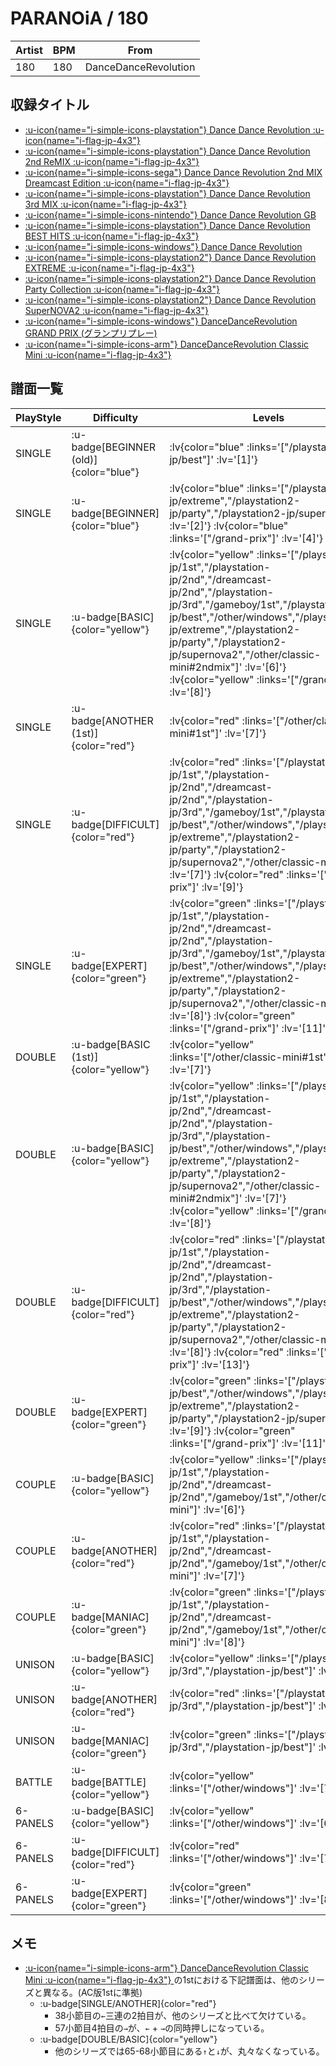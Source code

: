 # PARANOiA / 180

|Artist|BPM|From|
|------|---|----|
|180|180|DanceDanceRevolution|

## 収録タイトル

- [ :u-icon{name="i-simple-icons-playstation"} Dance Dance Revolution :u-icon{name="i-flag-jp-4x3"} ](/playstation-jp/1st)
- [ :u-icon{name="i-simple-icons-playstation"} Dance Dance Revolution 2nd ReMIX :u-icon{name="i-flag-jp-4x3"} ](/playstation-jp/2nd)
- [ :u-icon{name="i-simple-icons-sega"} Dance Dance Revolution 2nd MIX Dreamcast Edition :u-icon{name="i-flag-jp-4x3"} ](/dreamcast-jp/2nd)
- [ :u-icon{name="i-simple-icons-playstation"} Dance Dance Revolution 3rd MIX :u-icon{name="i-flag-jp-4x3"} ](/playstation-jp/3rd)
- [ :u-icon{name="i-simple-icons-nintendo"} Dance Dance Revolution GB](/gameboy/1st)
- [ :u-icon{name="i-simple-icons-playstation"} Dance Dance Revolution BEST HITS :u-icon{name="i-flag-jp-4x3"} ](/playstation-jp/best)
- [ :u-icon{name="i-simple-icons-windows"} Dance Dance Revolution](/other/windows)
- [ :u-icon{name="i-simple-icons-playstation2"} Dance Dance Revolution EXTREME :u-icon{name="i-flag-jp-4x3"} ](/playstation2-jp/extreme)
- [ :u-icon{name="i-simple-icons-playstation2"} Dance Dance Revolution Party Collection :u-icon{name="i-flag-jp-4x3"} ](/playstation2-jp/party)
- [ :u-icon{name="i-simple-icons-playstation2"} Dance Dance Revolution SuperNOVA2 :u-icon{name="i-flag-jp-4x3"} ](/playstation2-jp/supernova2)
- [ :u-icon{name="i-simple-icons-windows"} DanceDanceRevolution GRAND PRIX (グランプリプレー)](/grand-prix)
- [ :u-icon{name="i-simple-icons-arm"} DanceDanceRevolution Classic Mini :u-icon{name="i-flag-jp-4x3"} ](/other/classic-mini)

## 譜面一覧

|PlayStyle|Difficulty|Levels|Notes|Movie|
|---------|----------|------|-----|-----|
|SINGLE| :u-badge[BEGINNER (old)]{color="blue"}| :lv{color="blue" :links='["/playstation-jp/best"]' :lv='[1]'} |106/0||
|SINGLE| :u-badge[BEGINNER]{color="blue"} | :lv{color="blue" :links='["/playstation2-jp/extreme","/playstation2-jp/party","/playstation2-jp/supernova2"]' :lv='[2]'}  :lv{color="blue" :links='["/grand-prix"]' :lv='[4]'} |138/0||
|SINGLE| :u-badge[BASIC]{color="yellow"} | :lv{color="yellow" :links='["/playstation-jp/1st","/playstation-jp/2nd","/dreamcast-jp/2nd","/playstation-jp/3rd","/gameboy/1st","/playstation-jp/best","/other/windows","/playstation2-jp/extreme","/playstation2-jp/party","/playstation2-jp/supernova2","/other/classic-mini#2ndmix"]' :lv='[6]'}  :lv{color="yellow" :links='["/grand-prix"]' :lv='[8]'} |264/0||
|SINGLE| :u-badge[ANOTHER (1st)]{color="red"} | :lv{color="red" :links='["/other/classic-mini#1st"]' :lv='[7]'} |274/0||
|SINGLE| :u-badge[DIFFICULT]{color="red"} | :lv{color="red" :links='["/playstation-jp/1st","/playstation-jp/2nd","/dreamcast-jp/2nd","/playstation-jp/3rd","/gameboy/1st","/playstation-jp/best","/other/windows","/playstation2-jp/extreme","/playstation2-jp/party","/playstation2-jp/supernova2","/other/classic-mini"]' :lv='[7]'}  :lv{color="red" :links='["/grand-prix"]' :lv='[9]'} |275/0||
|SINGLE| :u-badge[EXPERT]{color="green"} | :lv{color="green" :links='["/playstation-jp/1st","/playstation-jp/2nd","/dreamcast-jp/2nd","/playstation-jp/3rd","/gameboy/1st","/playstation-jp/best","/other/windows","/playstation2-jp/extreme","/playstation2-jp/party","/playstation2-jp/supernova2","/other/classic-mini"]' :lv='[8]'}  :lv{color="green" :links='["/grand-prix"]' :lv='[11]'} |319/0||
|DOUBLE| :u-badge[BASIC (1st)]{color="yellow"} | :lv{color="yellow" :links='["/other/classic-mini#1st"]' :lv='[7]'} |248/0||
|DOUBLE| :u-badge[BASIC]{color="yellow"} | :lv{color="yellow" :links='["/playstation-jp/1st","/playstation-jp/2nd","/dreamcast-jp/2nd","/playstation-jp/3rd","/playstation-jp/best","/other/windows","/playstation2-jp/extreme","/playstation2-jp/party","/playstation2-jp/supernova2","/other/classic-mini#2ndmix"]' :lv='[7]'}  :lv{color="yellow" :links='["/grand-prix"]' :lv='[8]'} |254/0||
|DOUBLE| :u-badge[DIFFICULT]{color="red"} | :lv{color="red" :links='["/playstation-jp/1st","/playstation-jp/2nd","/dreamcast-jp/2nd","/playstation-jp/3rd","/playstation-jp/best","/other/windows","/playstation2-jp/extreme","/playstation2-jp/party","/playstation2-jp/supernova2","/other/classic-mini"]' :lv='[8]'}  :lv{color="red" :links='["/grand-prix"]' :lv='[13]'} |309/0||
|DOUBLE| :u-badge[EXPERT]{color="green"} | :lv{color="green" :links='["/playstation-jp/best","/other/windows","/playstation2-jp/extreme","/playstation2-jp/party","/playstation2-jp/supernova2"]' :lv='[9]'}  :lv{color="green" :links='["/grand-prix"]' :lv='[11]'} |382/0||
|COUPLE| :u-badge[BASIC]{color="yellow"} | :lv{color="yellow" :links='["/playstation-jp/1st","/playstation-jp/2nd","/dreamcast-jp/2nd","/gameboy/1st","/other/classic-mini"]' :lv='[6]'} |228/0||
|COUPLE| :u-badge[ANOTHER]{color="red"} | :lv{color="red" :links='["/playstation-jp/1st","/playstation-jp/2nd","/dreamcast-jp/2nd","/gameboy/1st","/other/classic-mini"]' :lv='[7]'} |239/0||
|COUPLE| :u-badge[MANIAC]{color="green"} | :lv{color="green" :links='["/playstation-jp/1st","/playstation-jp/2nd","/dreamcast-jp/2nd","/gameboy/1st","/other/classic-mini"]' :lv='[8]'} |1P:275/0 2P:274/0||
|UNISON| :u-badge[BASIC]{color="yellow"} | :lv{color="yellow" :links='["/playstation-jp/3rd","/playstation-jp/best"]' :lv='[6]'} |||
|UNISON| :u-badge[ANOTHER]{color="red"} | :lv{color="red" :links='["/playstation-jp/3rd","/playstation-jp/best"]' :lv='[7]'} |||
|UNISON| :u-badge[MANIAC]{color="green"} | :lv{color="green" :links='["/playstation-jp/3rd","/playstation-jp/best"]' :lv='[8]'} |||
|BATTLE| :u-badge[BATTLE]{color="yellow"} | :lv{color="yellow" :links='["/other/windows"]' :lv='[7]'} |||
|6-PANELS| :u-badge[BASIC]{color="yellow"} | :lv{color="yellow" :links='["/other/windows"]' :lv='[6]'} |264/0||
|6-PANELS| :u-badge[DIFFICULT]{color="red"} | :lv{color="red" :links='["/other/windows"]' :lv='[7]'} |275/0||
|6-PANELS| :u-badge[EXPERT]{color="green"} | :lv{color="green" :links='["/other/windows"]' :lv='[8]'} |319/0||

## メモ

- [ :u-icon{name="i-simple-icons-arm"} DanceDanceRevolution Classic Mini :u-icon{name="i-flag-jp-4x3"} ](/other/classic-mini)の1stにおける下記譜面は、他のシリーズと異なる。(AC版1stに準拠)
  - :u-badge[SINGLE/ANOTHER]{color="red"}
    - 38小節目の`←`三連の2拍目が、他のシリーズと比べて欠けている。
    - 57小節目4拍目の`→`が、`←` + `→`の同時押しになっている。
  - :u-badge[DOUBLE/BASIC]{color="yellow"}
    - 他のシリーズでは65-68小節目にある`↑`と`↓`が、丸々なくなっている。
